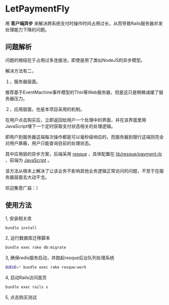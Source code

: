 LetPaymentFly
=============
用 **客户端异步** 来解决跨系统支付时操作时间占用过长，从而导致Rails服务器并发处理能力下降的问题。

问题解析
-------------
问题的根结在于占用过多连接池，即使是用了类似NodeJS的异步模型。

解决方法有二，

１，服务器层面。

推荐基于EventMachine事件模型的Thin等Web服务器，但是这只是稍微减缓了服务器压力。

２，应用层面，也是本项目采用的机制。

在用户点击购买后，立即返回给用户一个处理中的界面，并在该界面里用JavaScript埋下一个定时获取支付状态相关的处理逻辑。

即用户到服务器这端每次操作都是可以毫秒级响应的，而服务器到银行这端则完全对用户屏蔽，用户只能查询目前的处理状态。

其中应用层的异步方案，后端采用 [resque](http://github.com/resque/resque) ，具体配置在 [lib/resque/payment.rb](https://github.com/mvj3/LetPaymentFly/blob/master/lib/resque/payment.rb) ，前端为 [JavaScript](https://github.com/mvj3/LetPaymentFly/blob/master/app/views/payment/buy.html.haml) 。

该方法从根本上解决了让该业务不影响其他业务逻辑正常访问的问题，不至于在服务器层面去大动干戈。

欢迎集思广益：）

使用方法
-------------
1, 安装相关库

```bash
bundle install
```

2, 运行数据库迁移脚本
```bash
bundle exec rake db:migrate
```

3, 确保redis服务启动，并跑起resque后台队列处理系统

```bash
QUEUE=* bundle exec rake resque:work
```

4, 启动Rails访问首页

```bash
bundle exec rails s
```

5, 点击购买测试
